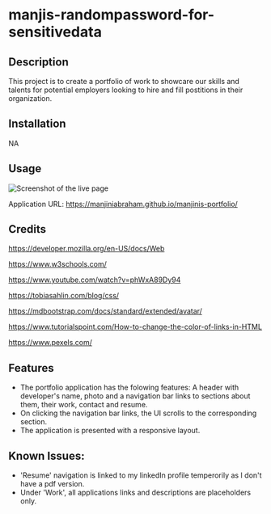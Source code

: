 # manjis-randompassword-for-sensitivedata

## Description
This project is to create a portfolio of work to showcare our skills and talents for potential employers looking to hire and fill postitions in their organization.

## Installation
NA

## Usage

![Screenshot of the live page](assets/images/Manjini-s-Portfolio.png)


Application URL: https://manjiniabraham.github.io/manjinis-portfolio/

## Credits

https://developer.mozilla.org/en-US/docs/Web

https://www.w3schools.com/

https://www.youtube.com/watch?v=phWxA89Dy94

https://tobiasahlin.com/blog/css/

https://mdbootstrap.com/docs/standard/extended/avatar/

https://www.tutorialspoint.com/How-to-change-the-color-of-links-in-HTML

https://www.pexels.com/


## Features

* The portfolio application has the folowing features:
A header with developer's name, photo and a navigation bar links to sections about them, their work, contact and resume.
* On clicking the navigation bar links, the UI scrolls to the corresponding section.
* The application is presented with a responsive layout.

## Known Issues:
*  'Resume' navigation is linked to my linkedIn profile temperorily as I don't have a pdf version.
*  Under 'Work', all applications links and descriptions are placeholders only.

